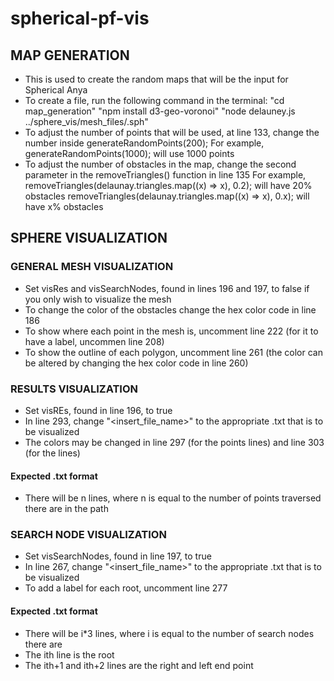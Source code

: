 # spherical-pf-vis

## MAP GENERATION
- This is used to create the random maps that will be the input for Spherical Anya
- To create a file, run the following command in the terminal:
    "cd map_generation"
    "npm install d3-geo-voronoi"
    "node delauney.js ../sphere_vis/mesh_files/<filename>.sph"
- To adjust the number of points that will be used, at line 133, change the number inside generateRandomPoints(200);
    For example, generateRandomPoints(1000); will use 1000 points
- To adjust the number of obstacles in the map, change the second parameter in the removeTriangles() function in line 135
    For example, removeTriangles(delaunay.triangles.map((x) => x), 0.2); will have 20% obstacles
                 removeTriangles(delaunay.triangles.map((x) => x), 0.x); will have x% obstacles

## SPHERE VISUALIZATION

### GENERAL MESH VISUALIZATION
- Set visRes and visSearchNodes, found in lines 196 and 197, to false if you only wish to visualize the mesh
- To change the color of the obstacles change the hex color code in line 186
- To show where each point in the mesh is, uncomment line 222 (for it to have a label, uncommen line 208)
- To show the outline of each polygon, uncomment line 261 (the color can be altered by changing the hex color code in line 260)

### RESULTS VISUALIZATION
- Set visREs, found in line 196, to true
- In line 293, change "<insert_file_name>" to the appropriate .txt that is to be visualized
- The colors may be changed in line 297 (for the points lines) and line 303 (for the lines)
#### Expected .txt format
- There will be n lines, where n is equal to the number of points traversed there are in the path

### SEARCH NODE VISUALIZATION
- Set visSearchNodes, found in line 197, to true
- In line 267, change "<insert_file_name>" to the appropriate .txt that is to be visualized
- To add a label for each root, uncomment line 277
#### Expected .txt format
- There will be i*3 lines, where i is equal to the number of search nodes there are
- The ith line is the root
- The ith+1 and ith+2 lines are the right and left end point